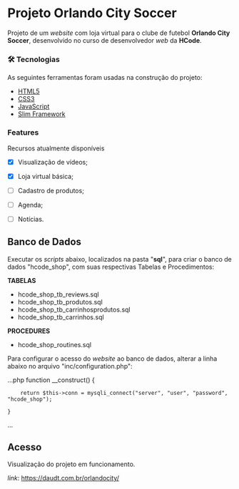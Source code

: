 # Projeto Orlando City Soccer

Projeto de um *website* com loja virtual para o clube de futebol **Orlando City Soccer**, desenvolvido no curso de desenvolvedor *web* da **HCode**.


### 🛠 Tecnologias

As seguintes ferramentas foram usadas na construção do projeto:

- [HTML5](https://expo.io/)
- [CSS3](https://nodejs.org/en/)
- [JavaScript](https://pt-br.reactjs.org/)
- [Slim Framework](https://reactnative.dev/)


### Features

Recursos atualmente disponíveis

- [x] Visualização de vídeos;
- [x] Loja virtual básica;
- [ ] Cadastro de produtos;
- [ ] Agenda;
- [ ] Notícias.


## Banco de Dados

Executar os *scripts* abaixo, localizados na pasta "**sql**", para criar o banco de dados "hcode_shop", com suas respectivas Tabelas e Procedimentos:

**TABELAS**
- hcode_shop_tb_reviews.sql
- hcode_shop_tb_produtos.sql
- hcode_shop_tb_carrinhosprodutos.sql
- hcode_shop_tb_carrinhos.sql

**PROCEDURES**
- hcode_shop_routines.sql

Para configurar o acesso do *website* ao banco de dados, alterar a linha abaixo no arquivo "inc/configuration.php":

...php
	function __construct()
	{

		return $this->conn = mysqli_connect("server", "user", "password", "hcode_shop");
		
	}
...

## Acesso

Visualização do projeto em funcionamento.

*link*: https://daudt.com.br/orlandocity/
